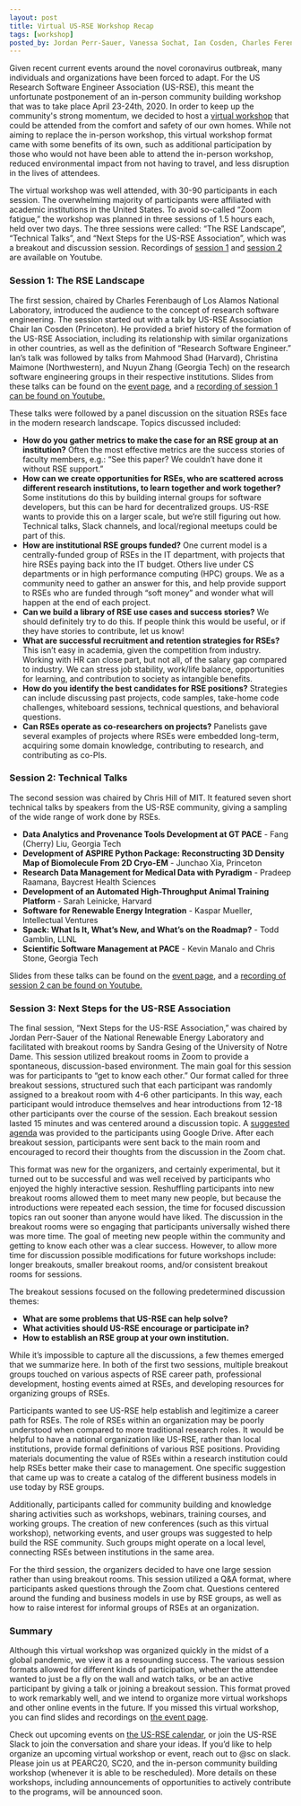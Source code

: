 ```yaml
---
layout: post
title: Virtual US-RSE Workshop Recap
tags: [workshop]
posted_by: Jordan Perr-Sauer, Vanessa Sochat, Ian Cosden, Charles Ferenbaugh, Daniel S. Katz, Sandra Gesing
---
```


Given recent current events around the novel coronavirus outbreak, many individuals and organizations have been forced to adapt. For the US Research Software Engineer Association (US-RSE), this meant the unfortunate postponement of an in-person community building workshop that was to take place April 23-24th, 2020. In order to keep up the community's strong momentum, we decided to host a [virtual workshop](https://us-rse.org/events/2020/2020-04-virtual-workshop) that could be attended from the comfort and safety of our own homes. While not aiming to replace the in-person workshop, this virtual workshop format came with some benefits of its own, such as additional participation by those who would not have been able to attend the in-person workshop, reduced environmental impact from not having to travel, and less disruption in the lives of attendees.

The virtual workshop was well attended, with 30-90 participants in each session. The overwhelming majority of participants were affiliated with academic institutions in the United States. To avoid so-called “Zoom fatigue,” the workshop was planned in three sessions of 1.5 hours each, held over two days. The three sessions were called: “The RSE Landscape”, “Technical Talks”, and “Next Steps for the US-RSE Association”, which was a breakout and discussion session. Recordings of [session 1](https://www.youtube.com/watch?v=TaBMeBN7g_4) and [session 2](https://www.youtube.com/watch?v=OiJd0y38b0Q) are available on Youtube.

### Session 1: The RSE Landscape

The first session, chaired by Charles Ferenbaugh of Los Alamos National Laboratory, introduced the audience to the concept of research software engineering. The session started out with a talk by US-RSE Association Chair Ian Cosden (Princeton). He provided a brief history of the formation of the US-RSE Association, including its relationship with similar organizations in other countries, as well as the definition of “Research Software Engineer.” Ian’s talk was followed by talks from Mahmood Shad (Harvard), Christina Maimone (Northwestern), and Nuyun Zhang (Georgia Tech) on the research software engineering groups in their respective institutions. Slides from these talks can be found on the [event page](https://us-rse.org/events/2020/2020-04-virtual-workshop), and a [recording of session 1 can be found on Youtube.](https://www.youtube.com/watch?v=TaBMeBN7g_4)

These talks were followed by a panel discussion on the situation RSEs face in the modern research landscape. Topics discussed included:



*   **How do you gather metrics to make the case for an RSE group at an institution?**  Often the most effective metrics are the success stories of faculty members, e.g.:  “See this paper?  We couldn’t have done it without RSE support.”
*   **How can we create opportunities for RSEs, who are scattered across different research institutions, to learn together and work together?**  Some institutions do this by building internal groups for software developers, but this can be hard for decentralized groups.  US-RSE wants to provide this on a larger scale, but we’re still figuring out how.  Technical talks, Slack channels, and local/regional meetups could be part of this.
*   **How are institutional RSE groups funded?**  One current model is a centrally-funded group of RSEs in the IT department, with projects that hire RSEs paying back into the IT budget.  Others live under CS departments or in high performance computing (HPC) groups.  We as a community need to gather an answer for this, and help provide support to RSEs who are funded through “soft money” and wonder what will happen at the end of each project.
*   **Can we build a library of RSE use cases and success stories?**  We should definitely try to do this. If people think this would be useful, or if they have stories to contribute, let us know!
*   **What are successful recruitment and retention strategies for RSEs?**  This isn’t easy in academia, given the competition from industry.  Working with HR can close part, but not all, of the salary gap compared to industry.  We can stress job stability, work/life balance, opportunities for learning, and contribution to society as intangible benefits.
*   **How do you identify the best candidates for RSE positions?**  Strategies can include discussing past projects, code samples, take-home code challenges, whiteboard sessions, technical questions, and behavioral questions.
*   **Can RSEs operate as co-researchers on projects?**  Panelists gave several examples of projects where RSEs were embedded long-term, acquiring some domain knowledge, contributing to research, and contributing as co-PIs.

### Session 2: Technical Talks

The second session was chaired by Chris Hill of MIT. It featured seven short technical talks by speakers from the US-RSE community, giving a sampling of the wide range of work done by RSEs.



*   **Data Analytics and Provenance Tools Development at GT PACE** - Fang (Cherry) Liu, Georgia Tech
*   **Development of ASPIRE Python Package:  Reconstructing 3D Density Map of Biomolecule From 2D Cryo-EM** - Junchao Xia, Princeton
*   **Research Data Management for Medical Data with Pyradigm** - Pradeep Raamana, Baycrest Health Sciences
*   **Development of an Automated High-Throughput Animal Training Platform** - Sarah Leinicke, Harvard
*   **Software for Renewable Energy Integration** - Kaspar Mueller, Intellectual Ventures
*   **Spack: What Is It, What’s New, and What’s on the Roadmap?** - Todd Gamblin, LLNL
*   **Scientific Software Management at PACE** - Kevin Manalo and Chris Stone, Georgia Tech

Slides from these talks can be found on the [event page](https://us-rse.org/events/2020/2020-04-virtual-workshop), and a [recording of session 2 can be found on Youtube.](https://www.youtube.com/watch?v=OiJd0y38b0Q)

### Session 3: Next Steps for the US-RSE Association

The final session, “Next Steps for the US-RSE Association,” was chaired by Jordan Perr-Sauer of the National Renewable Energy Laboratory and facilitated with breakout rooms by Sandra Gesing of the University of Notre Dame. This session utilized breakout rooms in Zoom to provide a spontaneous, discussion-based environment. The main goal for this session was for participants to “get to know each other.” Our format called for three breakout sessions, structured such that each participant was randomly assigned to a breakout room with 4-6 other participants. In this way, each participant would introduce themselves and hear introductions from 12-18 other participants over the course of the session. Each breakout session lasted 15 minutes and was centered around a discussion topic. A [suggested agenda](https://docs.google.com/document/d/1YET2yStLI7pTQb_TQ5cJkVCWkbSJDKewTvLmnbhVbG4/edit?usp=sharing) was provided to the participants using Google Drive. After each breakout session, participants were sent back to the main room and encouraged to record their thoughts from the discussion in the Zoom chat.

This format was new for the organizers, and certainly experimental, but it turned out to be successful and was well received by participants who enjoyed the highly interactive session. Reshuffling participants into new breakout rooms allowed them to meet many new people, but because the introductions were repeated each session, the time for focused discussion topics ran out sooner than anyone would have liked. The discussion in the breakout rooms were so engaging that participants universally wished there was more time. The goal of meeting new people within the community and getting to know each other was a clear success. However, to allow more time for discussion possible modifications for future workshops include: longer breakouts, smaller breakout rooms, and/or consistent breakout rooms for sessions.

The breakout sessions focused on the following predetermined discussion themes:



*   **What are some problems that US-RSE can help solve?**
*   **What activities should US-RSE encourage or participate in?**
*   **How to establish an RSE group at your own institution.**


While it’s impossible to capture all the discussions, a few themes emerged that we summarize here. In both of the first two sessions, multiple breakout groups touched on various aspects of RSE career path, professional development, hosting events aimed at RSEs, and developing resources for organizing groups of RSEs. 

Participants wanted to see US-RSE help establish and legitimize a career path for RSEs. The role of RSEs within an organization may be poorly understood when compared to more traditional research roles. It would be helpful to have a national organization like US-RSE, rather than local institutions, provide formal definitions of various RSE positions. Providing materials documenting the value of RSEs within a research institution could help RSEs better make their case to management. One specific suggestion that came up was to create a catalog of the different business models in use today by RSE groups.

Additionally, participants called for community building and knowledge sharing activities such as workshops, webinars, training courses, and working groups. The creation of new conferences (such as this virtual workshop), networking events, and user groups was suggested to help build the RSE community. Such groups might operate on a local level, connecting RSEs between institutions in the same area.

For the third session, the organizers decided to have one large session rather than using breakout rooms. This session utilized a Q&A format, where participants asked questions through the Zoom chat. Questions centered around the funding and business models in use by RSE groups, as well as how to raise interest for informal groups of RSEs at an organization.

### Summary

Although this virtual workshop was organized quickly in the midst of a global pandemic, we view it as a resounding success. The various session formats allowed for different kinds of participation, whether the attendee wanted to just be a fly on the wall and watch talks, or be an active participant by giving a talk or joining a breakout session. This format proved to work remarkably well, and we intend to organize more virtual workshops and other online events in the future. If you missed this virtual workshop, you can find slides and recordings on [the event page](https://us-rse.org/events/2020/2020-04-virtual-workshop).

Check out upcoming events on [the US-RSE calendar](https://us-rse.org/calendar/), or join the US-RSE Slack to join the conversation and share your ideas. If you’d like to help organize an upcoming virtual workshop or event, reach out to @sc on slack. Please join us at PEARC20, SC20, and the in-person community building workshop (whenever it is able to be rescheduled). More details on these workshops, including announcements of opportunities to actively contribute to the programs, will be announced soon.
